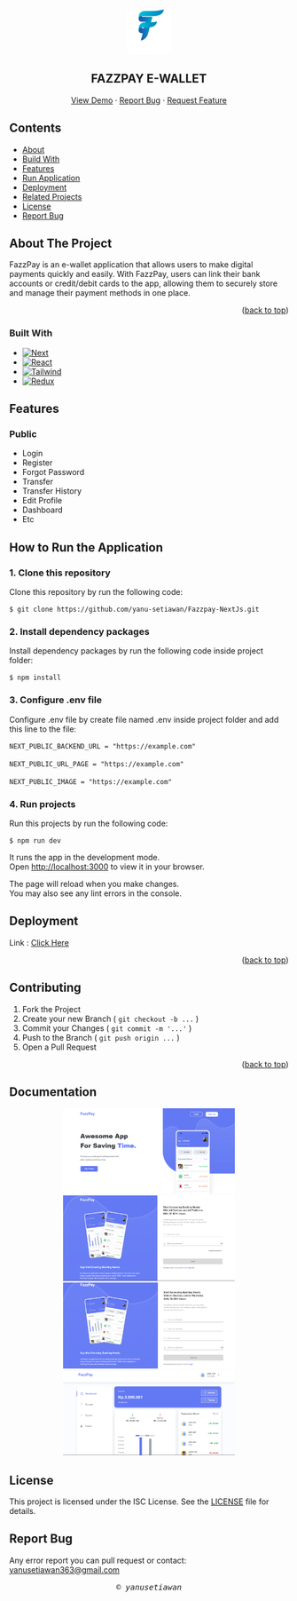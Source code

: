 <a id="readme-top"></a>

<!-- PROJECT LOGO -->
<br />
<div align="center">
  <a href="#">
    <img src="./public/payyy.png" alt="Logo" width="80" height="80">
  </a>

  <h2 align="center">FAZZPAY E-WALLET</h2>
  


  <p align="center">
    <a href="https://fazzpay-e-wallet.vercel.app/">View Demo</a>
    ·
    <a href="#">Report Bug</a>
    ·
    <a href="#">Request Feature</a>
  </p>
</div>

## Contents

- [About](#about)
- [Build With](#build-with)
- [Features](#features)
- [Run Application](#how-to-run-the-application)
- [Deployment](#deployment)
- [Related Projects](#related-projects)
- [License](#license)
- [Report Bug](#report-bug)

## About The Project

<!-- ![Product Name Screen Shot][product-screenshot] -->

FazzPay is an e-wallet application that allows users to make digital payments quickly and easily. With FazzPay, users can link their bank accounts or credit/debit cards to the app, allowing them to securely store and manage their payment methods in one place.

<p align="right">(<a href="#readme-top">back to top</a>)</p>


### Built With

- [![Next][Next.js]][Next-url]
- [![React][React.js]][React-url]
- [![Tailwind][Tailwind-CSS]][Tailwind-url]
- [![Redux][Redux]][Redux-url]



## Features

### Public

- Login
- Register
- Forgot Password
- Transfer
- Transfer History
- Edit Profile
- Dashboard
- Etc

## How to Run the Application

### 1. Clone this repository

Clone this repository by run the following code:

```
$ git clone https://github.com/yanu-setiawan/Fazzpay-NextJs.git
```

### 2. Install dependency packages

Install dependency packages by run the following code inside project folder:

```
$ npm install
```

### 3. Configure .env file

Configure .env file by create file named .env inside project folder and add this line to the file:

```
NEXT_PUBLIC_BACKEND_URL = "https://example.com"

NEXT_PUBLIC_URL_PAGE = "https://example.com"

NEXT_PUBLIC_IMAGE = "https://example.com"

```

### 4. Run projects

Run this projects by run the following code:

```
$ npm run dev
```

It runs the app in the development mode.\
Open [http://localhost:3000](http://localhost:3000) to view it in your browser.

The page will reload when you make changes.\
You may also see any lint errors in the console.

## Deployment

Link : [Click Here](https://fazzpay-e-wallet.vercel.app/)

<p align="right">(<a href="#readme-top">back to top</a>)</p>

## Contributing



1. Fork the Project
2. Create your new Branch ( `git checkout -b ...` )
3. Commit your Changes ( `git commit -m '...'` )
4. Push to the Branch ( `git push origin ...` )
5. Open a Pull Request


<p align="right">(<a href="#readme-top">back to top</a>)</p>


## Documentation

<p align="center" style="gap:2%">
<img width="310" src="./src/assets/Readme/1.png" alt="Landing page">
<img width="310" src="./src/assets/Readme/2.png" alt="Landing page">
<img width="310" src="./src/assets/Readme/3.png" alt="Landing page">
<img width="310" src="./src/assets/Readme/4.png" alt="Landing page">
</p>

## License

This project is licensed under the ISC License. See the [LICENSE](LICENSE) file for details.

## Report Bug

Any error report you can pull request
or contact: <yanusetiawan363@gmail.com>

<p align="center"> <samp><i>&copy; yanusetiawan </i></samp> </p>



[Next.js]: https://img.shields.io/badge/next.js-000000?style=for-the-badge&logo=nextdotjs&logoColor=white
[Next-url]: https://nextjs.org/
[React.js]: https://img.shields.io/badge/React-20232A?style=for-the-badge&logo=react&logoColor=61DAFB
[React-url]: https://reactjs.org/
[Tailwind-CSS]: https://img.shields.io/badge/tailwindcss-%2338B2AC.svg?style=for-the-badge&logo=tailwind-css&logoColor=white
[Tailwind-url]: https://tailwindcss.com/
[Redux]: https://img.shields.io/badge/redux-%23593d88.svg?style=for-the-badge&logo=redux&logoColor=white
[Redux-url]: https://redux.js.org/
